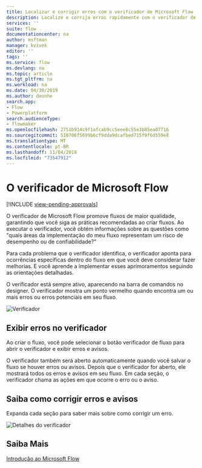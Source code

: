 ```yaml
---
title: Localizar e corrigir erros com o verificador de Microsoft Flow | Microsoft Docs
description: Localize e corrija erros rapidamente com o verificador de Microsoft Flow.
services: ''
suite: flow
documentationcenter: na
author: msftman
manager: kvivek
editor: ''
tags: ''
ms.service: flow
ms.devlang: na
ms.topic: article
ms.tgt_pltfrm: na
ms.workload: na
ms.date: 04/30/2019
ms.author: deonhe
search.app:
- Flow
- Powerplatform
search.audienceType:
- flowmaker
ms.openlocfilehash: 2751b914c9f1afcab9cc5eee8c55e3b85ea07716
ms.sourcegitcommit: 510706f5699b6cf9dda9dcafbed715f9f6d559e8
ms.translationtype: MT
ms.contentlocale: pt-BR
ms.lasthandoff: 11/04/2019
ms.locfileid: "73547912"
---
```

# <a name="the-microsoft-flow-checker"></a>O verificador de Microsoft Flow
[!INCLUDE [view-pending-approvals](includes/cc-rebrand.md)]

O verificador de Microsoft Flow promove fluxos de maior qualidade, garantindo que você siga as práticas recomendadas ao criar fluxos. Ao executar o verificador, você obtém informações sobre as questões como "quais áreas da implementação do meu fluxo representam um risco de desempenho ou de confiabilidade?"

Para cada problema que o verificador identifica, o verificador aponta para ocorrências específicas dentro do fluxo em que você deve considerar fazer melhorias. E você aprende a implementar esses aprimoramentos seguindo as orientações detalhadas.

O verificador está sempre ativo, aparecendo na barra de comandos no designer. O verificador mostra um ponto vermelho quando encontra um ou mais erros ou erros potenciais em seu fluxo.

![Verificador](media/checker/checker-in-designer.png "Verificador")


## <a name="view-errors-in-the-checker"></a>Exibir erros no verificador

Ao criar o fluxo, você pode selecionar o botão verificador de fluxo para abrir o verificador e exibir erros e avisos. 

O verificador também será aberto automaticamente quando você salvar o fluxo se houver erros ou avisos.  Depois que o verificador for aberto, ele mostrará todos os erros e avisos em seu fluxo. Em cada seção, o verificador chama as ações em que ocorre o erro ou o aviso. 

## <a name="learn-to-fix-errors-and-warnings"></a>Saiba como corrigir erros e avisos

Expanda cada seção para saber mais sobre como corrigir um erro.

![Detalhes do verificador](media/checker/checker-detail.png "Detalhes do verificador")

## <a name="learn-more"></a>Saiba Mais

[Introdução ao Microsoft Flow](getting-started.md)



